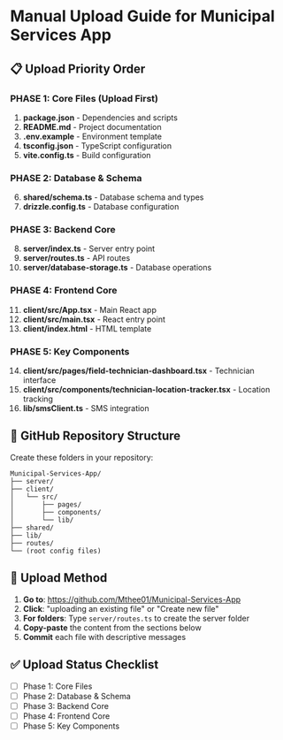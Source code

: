 # Manual Upload Guide for Municipal Services App

## 📋 Upload Priority Order

### PHASE 1: Core Files (Upload First)
1. **package.json** - Dependencies and scripts
2. **README.md** - Project documentation  
3. **.env.example** - Environment template
4. **tsconfig.json** - TypeScript configuration
5. **vite.config.ts** - Build configuration

### PHASE 2: Database & Schema
6. **shared/schema.ts** - Database schema and types
7. **drizzle.config.ts** - Database configuration

### PHASE 3: Backend Core
8. **server/index.ts** - Server entry point
9. **server/routes.ts** - API routes
10. **server/database-storage.ts** - Database operations

### PHASE 4: Frontend Core
11. **client/src/App.tsx** - Main React app
12. **client/src/main.tsx** - React entry point
13. **client/index.html** - HTML template

### PHASE 5: Key Components
14. **client/src/pages/field-technician-dashboard.tsx** - Technician interface
15. **client/src/components/technician-location-tracker.tsx** - Location tracking
16. **lib/smsClient.ts** - SMS integration

## 📁 GitHub Repository Structure

Create these folders in your repository:

```
Municipal-Services-App/
├── server/
├── client/
│   └── src/
│       ├── pages/
│       ├── components/
│       └── lib/
├── shared/
├── lib/
├── routes/
└── (root config files)
```

## 🔧 Upload Method

1. **Go to**: https://github.com/Mthee01/Municipal-Services-App
2. **Click**: "uploading an existing file" or "Create new file"
3. **For folders**: Type `server/routes.ts` to create the server folder
4. **Copy-paste** the content from the sections below
5. **Commit** each file with descriptive messages

## ✅ Upload Status Checklist

- [ ] Phase 1: Core Files
- [ ] Phase 2: Database & Schema  
- [ ] Phase 3: Backend Core
- [ ] Phase 4: Frontend Core
- [ ] Phase 5: Key Components